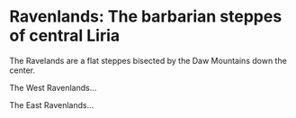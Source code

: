 # Ravenlands: The barbarian steppes of central Liria
The Ravelands are a flat steppes bisected by the Daw Mountains down the center.

The West Ravenlands...

The East Ravenlands...

